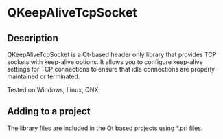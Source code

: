 # QKeepAliveTcpSocket

## Description
QKeepAliveTcpSocket is a Qt-based header only library that provides TCP sockets with keep-alive options. It allows you to configure keep-alive settings for TCP connections to ensure that idle connections are properly maintained or terminated.

Tested on Windows, Linux, QNX.

## Adding to a project

The library files are included in the Qt based projects using *.pri files.
